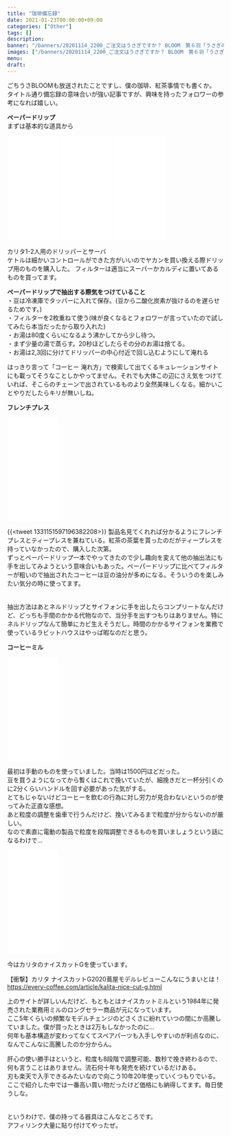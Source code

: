 ```yaml
---
title: "珈琲備忘録"
date: 2021-01-23T00:00:00+09:00
categories: ["Other"]
tags: []
description:
banner: "/banners/20201114_2200_ご注文はうさぎですか？ BLOOM　第６羽「うさぎの団体さんも大歓迎です」 20201114_22.18.41.jpg"
images: ["/banners/20201114_2200_ご注文はうさぎですか？ BLOOM　第６羽「うさぎの団体さんも大歓迎です」 20201114_22.18.41.jpg"]
menu: 
draft:
---
```

ごちうさBLOOMも放送されたことですし、僕の珈琲、紅茶事情でも書くか。  
タイトル通り備忘録の意味合いが強い記事ですが、興味を持ったフォロワーの参考になれば嬉しい。
<!--more-->
**ペーパードリップ**  
まずは基本的な道具から
<iframe style="width:120px;height:240px;" marginwidth="0" marginheight="0" scrolling="no" frameborder="0" src="//rcm-fe.amazon-adsystem.com/e/cm?lt1=_blank&bc1=000000&IS2=1&bg1=FFFFFF&fc1=000000&lc1=0000FF&t=sagamino-22&language=ja_JP&o=9&p=8&l=as4&m=amazon&f=ifr&ref=as_ss_li_til&asins=B001TM6FE8&linkId=ffa9db915f32617a17b69bf72d3b7c37"></iframe>
<iframe style="width:120px;height:240px;" marginwidth="0" marginheight="0" scrolling="no" frameborder="0" src="//rcm-fe.amazon-adsystem.com/e/cm?lt1=_blank&bc1=000000&IS2=1&bg1=FFFFFF&fc1=000000&lc1=0000FF&t=sagamino-22&language=ja_JP&o=9&p=8&l=as4&m=amazon&f=ifr&ref=as_ss_li_til&asins=B0038L8RFI&linkId=136ecd01b232acd165244a7b7fb9857e"></iframe>
<iframe style="width:120px;height:240px;" marginwidth="0" marginheight="0" scrolling="no" frameborder="0" src="//rcm-fe.amazon-adsystem.com/e/cm?lt1=_blank&bc1=000000&IS2=1&bg1=FFFFFF&fc1=000000&lc1=0000FF&t=sagamino-22&language=ja_JP&o=9&p=8&l=as4&m=amazon&f=ifr&ref=as_ss_li_til&asins=B000IGOXLS&linkId=949d0230f07aeec39df2a27a1f93a56b"></iframe>

カリタ1-2人用のドリッパーとサーバ  
ケトルは細かいコントロールができた方がいいのでヤカンを買い換える際ドリップ用のものを購入した。
フィルターは適当にスーパーかカルディに置いてあるものを買ってます。

**ペーパードリップで抽出する際気をつけていること**  
・豆は冷凍庫でタッパーに入れて保存。(豆から二酸化炭素が抜けるのを遅らせるためです。)  
・フィルターを2枚重ねて使う(味が良くなるとフォロワーが言っていたので試してみたら本当だったから取り入れた)  
・お湯は80度くらいになるよう沸かしてから少し待つ。  
・まず少量の湯で蒸らす。20秒ほどしたらその分のお湯は捨てる。  
・お湯は2,3回に分けてドリッパーの中心付近で回し込むようにして淹れる

はっきり言って「コーヒー 淹れ方」で検索して出てくるキュレーションサイトにも載ってそうなことしかやってません。それでも大体この辺にさえ気をつけていれば、そこらのチェーンで出されているものより全然美味しくなる。細かいことやりだしたらキリが無いしね。

**フレンチプレス**  
<iframe style="width:120px;height:240px;" marginwidth="0" marginheight="0" scrolling="no" frameborder="0" src="//rcm-fe.amazon-adsystem.com/e/cm?lt1=_blank&bc1=000000&IS2=1&bg1=FFFFFF&fc1=000000&lc1=0000FF&t=sagamino-22&language=ja_JP&o=9&p=8&l=as4&m=amazon&f=ifr&ref=as_ss_li_til&asins=B07BX75ZR3&linkId=b528c3b3a024cda52c03954cb8527125"></iframe>

{{<tweet 1331151597196382208>}}
製品名見てくれれば分かるようにフレンチプレスとティープレスを兼ねている。紅茶の茶葉を貰ったのだがティープレスを持っていなかったので、購入した次第。  
ずっとペーパードリップ一本でやってきたので少し趣向を変えて他の抽出法にも手を出してみようという意味合いもあった。ペーパードリップに比べてフィルターが粗いので抽出されたコーヒーは豆の油分が多めになる。そういうのを楽しみたい気分の時に使ってます。
</br></br></br>
抽出方法はあとネルドリップとサイフォンに手を出したらコンプリートなんだけど、どっちも手間のかかる代物なので、当分手を出すつもりはありません。特にネルドリップなんて簡単にカビ生えそうだし。時間のかかるサイフォンを業務で使っているラビットハウスはやっぱ暇なのだと思う。

**コーヒーミル**  
<iframe style="width:120px;height:240px;" marginwidth="0" marginheight="0" scrolling="no" frameborder="0" src="//rcm-fe.amazon-adsystem.com/e/cm?lt1=_blank&bc1=000000&IS2=1&bg1=FFFFFF&fc1=000000&lc1=0000FF&t=sagamino-22&language=ja_JP&o=9&p=8&l=as4&m=amazon&f=ifr&ref=as_ss_li_til&asins=B0006BLI2W&linkId=af3ff9ff00a5319f97c1a7c668e40e9e"></iframe>

最初は手動のものを使っていました。当時は1500円ほどだった。  
豆を買うようになってから暫くはこれで挽いていたが、細挽きだと一杯分引くのに2分くらいハンドルを回す必要があった気がする。  
とてもじゃないけどコーヒーを飲むの行為に対し労力が見合わないというのが使ってみた正直な感想。  
あと粒度の調整を歯車で行うんだけど、挽いてみるまで粒度が分からないのが厳しい。  
なので素直に電動の製品で粒度を段階調整できるものを買いましょうという話になるわけで…
<iframe style="width:120px;height:240px;" marginwidth="0" marginheight="0" scrolling="no" frameborder="0" src="//rcm-fe.amazon-adsystem.com/e/cm?lt1=_blank&bc1=000000&IS2=1&bg1=FFFFFF&fc1=000000&lc1=0000FF&t=sagamino-22&language=ja_JP&o=9&p=8&l=as4&m=amazon&f=ifr&ref=as_ss_li_til&asins=B08BTSNJZH&linkId=ba3e0d759c8a1d2bbb0b8a3fc7f25d3b"></iframe>

今はカリタのナイスカットGを使っています。  

【衝撃】カリタ ナイスカットG2020蔦屋モデルレビューこんなにうまいとは！  
https://every-coffee.com/article/kalita-nice-cut-g.html  

上のサイトが詳しいんだけど、もともとはナイスカットミルという1984年に発売された業務用ミルのロングセラー商品が元になっています。  
ここ5年くらいの頻繁なモデルチェンジのどさくさに紛れていつの間にか高騰していました。僕が買ったときは2万もしなかったのに…  
何年も基本構造が変わってなくてスペアパーツも入手しやすいのが利点なのに、なんでこんなに高騰したのか分からん。  

肝心の使い勝手はというと、粒度も8段階で調整可能、数秒で挽き終わるので、何も言うことはありません。流石何十年も発売を続けているだけある。  
刃も楽天で入手できるみたいなので向こう10年20年使っていくつもりでいる。  
ここで紹介した中では一番高い買い物だったけど価格にも納得してます。毎日使うしな。
</br></br></br>
というわけで、僕の持ってる器具はこんなところです。  
アフィリンク大量に貼り付けてやったぜ。